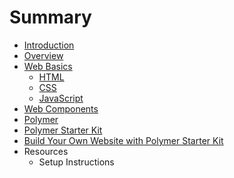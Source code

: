 # Summary

* [Introduction](README.md)
* [Overview](overview.md)
* [Web Basics](web_basics.md)
   * [HTML](html.md)
   * [CSS](css.md)
   * [JavaScript](javascript.md)
* [Web Components](web_components.md)
* [Polymer](polymer.md)
* [Polymer Starter Kit](polymer_starter_kit.md)
* [Build Your Own Website with Polymer Starter Kit](build_your_own_website_with_polymer_starter_kit.md)
* Resources
   * Setup Instructions

